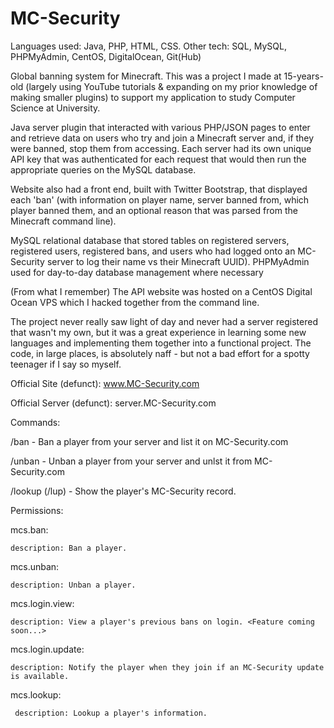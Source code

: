 # MC-Security

Languages used: Java, PHP, HTML, CSS.
Other tech: SQL, MySQL, PHPMyAdmin, CentOS, DigitalOcean, Git(Hub)

Global banning system for Minecraft. This was a project I made at 15-years-old (largely using YouTube tutorials & expanding on my prior knowledge of making smaller plugins) to support my application to study Computer Science at University.

Java server plugin that interacted with various PHP/JSON pages to enter and retrieve data on users who try and join a Minecraft server and, if they were banned, stop them from accessing. Each server had its own unique API key that was authenticated for each request that would then run the appropriate queries on the MySQL database.

Website also had a front end, built with Twitter Bootstrap, that displayed each 'ban' (with information on player name, server banned from, which player banned them, and an optional reason that was parsed from the Minecraft command line).

MySQL relational database that stored tables on registered servers, registered users, registered bans, and users who had logged onto an MC-Security server to log their name vs their Minecraft UUID). PHPMyAdmin used for day-to-day database management where necessary

(From what I remember) The API website was hosted on a CentOS Digital Ocean VPS which I hacked together from the command line.

The project never really saw light of day and never had a server registered that wasn't my own, but it was a great experience in learning some new languages and implementing them together into a functional project. The code, in large places, is absolutely naff - but not a bad effort for a spotty teenager if I say so myself.

Official Site (defunct): www.MC-Security.com

Official Server (defunct): server.MC-Security.com

Commands:

  /ban <name> <reason> - Ban a player from your server and list it on MC-Security.com
  
  /unban <name> - Unban a player from your server and unlst it from MC-Security.com
  
  /lookup (/lup) <name> - Show the player's MC-Security record.
  
Permissions:

  mcs.ban:
  
    description: Ban a player.
    
  mcs.unban:
  
    description: Unban a player.
    
  mcs.login.view:
  
    description: View a player's previous bans on login. <Feature coming soon...>
    
  mcs.login.update:
  
    description: Notify the player when they join if an MC-Security update is available.
    
  mcs.lookup:
  
     description: Lookup a player's information.
     

